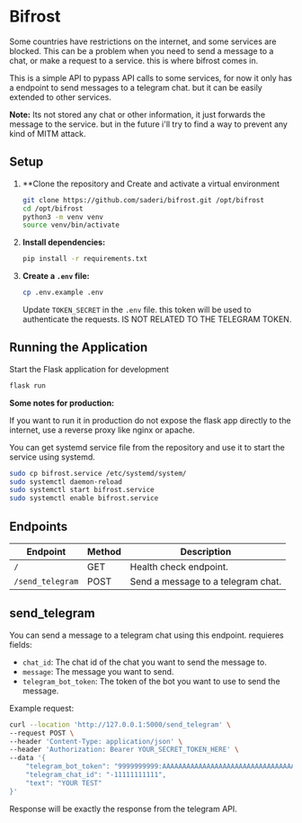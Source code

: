 # Bifrost

Some countries have restrictions on the internet, and some services are blocked. This can be a problem when you need to send a message to a chat, or make a request to a service. this is where bifrost comes in.

This is a simple API to pypass API calls to some services, for now it only has a endpoint to send messages to a telegram chat. but it can be easily extended to other services.

**Note:** Its not stored any chat or other information, it just forwards the message to the service. but in the future i'll try to find a way to prevent any kind of MITM attack.


## Setup

1. **Clone the repository and Create and activate a virtual environment
    ```sh
    git clone https://github.com/saderi/bifrost.git /opt/bifrost
    cd /opt/bifrost
    python3 -m venv venv
    source venv/bin/activate
    ```

3. **Install dependencies:**
    ```sh
    pip install -r requirements.txt
    ```

4. **Create a `.env` file:**
    ```sh
    cp .env.example .env
    ```
    Update `TOKEN_SECRET` in the `.env` file. this token will be used to authenticate the requests. IS NOT RELATED TO THE TELEGRAM TOKEN.
## Running the Application

Start the Flask application for development

```sh
flask run
```

**Some notes for production:**

If you want to run it in production do not expose the flask app directly to the internet, use a reverse proxy like nginx or apache.

You can get systemd service file from the repository and use it to start the service using systemd.

```sh
sudo cp bifrost.service /etc/systemd/system/
sudo systemctl daemon-reload
sudo systemctl start bifrost.service
sudo systemctl enable bifrost.service
```

## Endpoints

| Endpoint | Method | Description |
| --- | --- | --- |
| `/` | GET | Health check endpoint. |
| `/send_telegram` | POST | Send a message to a telegram chat. |


## send_telegram
You can send a message to a telegram chat using this endpoint. requieres fields:
- `chat_id`: The chat id of the chat you want to send the message to.
- `message`: The message you want to send.
- `telegram_bot_token`: The token of the bot you want to use to send the message.


Example request:
```bash
curl --location 'http://127.0.0.1:5000/send_telegram' \
--request POST \
--header 'Content-Type: application/json' \
--header 'Authorization: Bearer YOUR_SECRET_TOKEN_HERE' \
--data '{
    "telegram_bot_token": "9999999999:AAAAAAAAAAAAAAAAAAAAAAAAAAAAAAAAAAA",
    "telegram_chat_id": "-11111111111",
    "text": "YOUR TEST"
}'
```

Response will be exactly the response from the telegram API.
